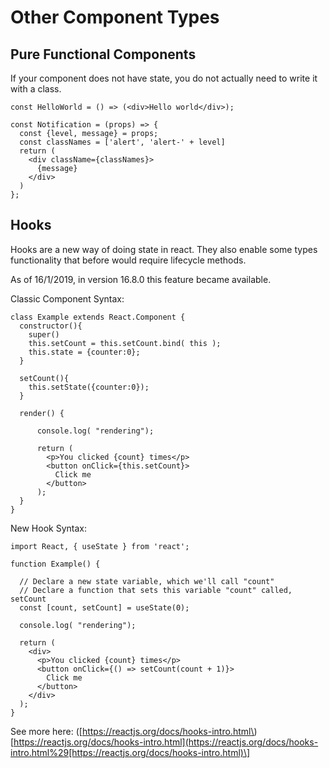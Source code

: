 # Other Component Types

## Pure Functional Components

If your component does not have state, you do not actually need to write it with a class.

```text
const HelloWorld = () => (<div>Hello world</div>);
```

```text
const Notification = (props) => {
  const {level, message} = props;
  const classNames = ['alert', 'alert-' + level]
  return (
    <div className={classNames}>
      {message}
    </div>
  )
};
```

## Hooks

Hooks are a new way of doing state in react. They also enable some types functionality that before would require lifecycle methods.

As of 16/1/2019, in version 16.8.0 this feature became available.

Classic Component Syntax:

```text
class Example extends React.Component {
  constructor(){
    super()
    this.setCount = this.setCount.bind( this );
    this.state = {counter:0};
  }

  setCount(){
    this.setState({counter:0});
  }

  render() {

      console.log( "rendering");

      return (
        <p>You clicked {count} times</p>
        <button onClick={this.setCount}>
          Click me
        </button>
      );
  }
}
```

New Hook Syntax:

```text
import React, { useState } from 'react';

function Example() {

  // Declare a new state variable, which we'll call "count"
  // Declare a function that sets this variable "count" called, setCount
  const [count, setCount] = useState(0);

  console.log( "rendering");

  return (
    <div>
      <p>You clicked {count} times</p>
      <button onClick={() => setCount(count + 1)}>
        Click me
      </button>
    </div>
  );
}
```

See more here: \([https://reactjs.org/docs/hooks-intro.html\)\[https://reactjs.org/docs/hooks-intro.html](https://reactjs.org/docs/hooks-intro.html%29[https://reactjs.org/docs/hooks-intro.html)\]

